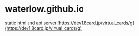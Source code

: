 # waterlow.github.io
static html and api server
[https://dev1.8card.jp/virtual_cards/g](https://dev1.8card.jp/virtual_cards/g)
